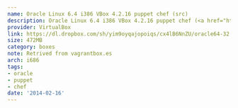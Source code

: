 ```yaml
---
name: Oracle Linux 6.4 i386 VBox 4.2.16 puppet chef (src)
description: Oracle Linux 6.4 i386 VBox 4.2.16 puppet chef (<a href="https://www.dropbox.com/sh/yim9oyqajopoiqs/UP3csYTGlI/README.txt">src</a>)
provider: VirtualBox
link: https://dl.dropbox.com/sh/yim9oyqajopoiqs/cx4lB6NnZU/oracle64-32.box
size: 472MB
category: boxes
note: Retrived from vagrantbox.es
arch: i686
tags:
- oracle
- puppet
- chef
date: '2014-02-16'
---
```

